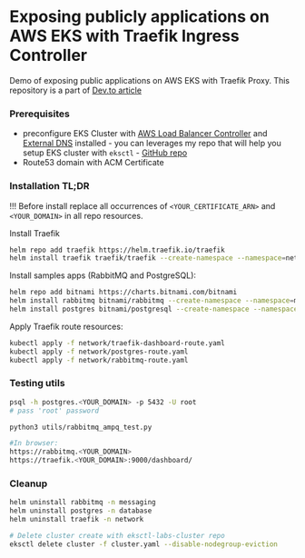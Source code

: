 # Exposing publicly applications on AWS EKS with Traefik Ingress Controller

Demo of exposing public applications on AWS EKS with Traefik Proxy. This repository is a part of [Dev.to article]()

### Prerequisites

- preconfigure EKS Cluster with [AWS Load Balancer Controller](https://github.com/kubernetes-sigs/aws-load-balancer-controller) and [External DNS](https://github.com/kubernetes-sigs/external-dns) installed - you can leverages my repo that will help you setup EKS cluster with `eksctl` - [GitHub repo](https://github.com/luafanti/eksctl-labs-cluster)
- Route53 domain with ACM Certificate

### Installation TL;DR

!!! Before install replace all occurrences of `<YOUR_CERTIFICATE_ARN>` and `<YOUR_DOMAIN>` in all repo resources.

Install Traefik
```bash
helm repo add traefik https://helm.traefik.io/traefik
helm install traefik traefik/traefik --create-namespace --namespace=network --values=helm/traefik.yaml 
```

Install samples apps (RabbitMQ and PostgreSQL):
```bash
helm repo add bitnami https://charts.bitnami.com/bitnami
helm install rabbitmq bitnami/rabbitmq --create-namespace --namespace=messaging -f helm/rabbitmq.yaml
helm install postgres bitnami/postgresql --create-namespace --namespace=database -f helm/postgres.yaml
```

Apply Traefik route resources:
```bash
kubectl apply -f network/traefik-dashboard-route.yaml
kubectl apply -f network/postgres-route.yaml
kubectl apply -f network/rabbitmq-route.yaml
```

### Testing utils

```bash
psql -h postgres.<YOUR_DOMAIN> -p 5432 -U root
# pass 'root' password

python3 utils/rabbitmq_ampq_test.py

#In browser:
https://rabbitmq.<YOUR_DOMAIN>
https://traefik.<YOUR_DOMAIN>:9000/dashboard/
```

### Cleanup

```bash
helm uninstall rabbitmq -n messaging
helm uninstall postgres -n database
helm uninstall traefik -n network

# Delete cluster create with eksctl-labs-cluster repo
eksctl delete cluster -f cluster.yaml --disable-nodegroup-eviction
```

